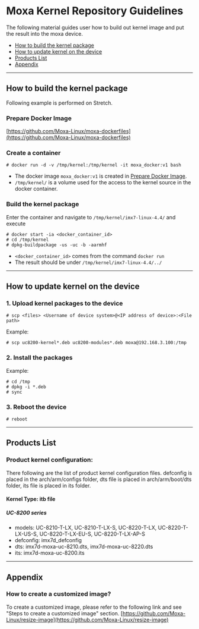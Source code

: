 # Moxa Kernel Repository Guidelines

The following material guides user how to build out kernel image and put the result into the moxa device.

* [How to build the kernel package](#how-to-build-the-kernel-package)
* [How to update kernel on the device](#how-to-update-kernel-on-the-device)
* [Products List](#products-list)
* [Appendix](#appendix)

---
## How to build the kernel package

>>>
Following example is performed on Stretch.
>>>

### Prepare Docker Image
[https://github.com/Moxa-Linux/moxa-dockerfiles](https://github.com/Moxa-Linux/moxa-dockerfiles)

### Create a container

```
# docker run -d -v /tmp/kernel:/tmp/kernel -it moxa_docker:v1 bash
```

* The docker image `moxa_docker:v1` is created in [Prepare Docker Image](#prepare-docker-image).
* `/tmp/kernel/` is a volume used for the access to the kernel source in the docker container.

### Build the kernel package
Enter the container and navigate to `/tmp/kernel/imx7-linux-4.4/` and execute

```
# docker start -ia <docker_container_id>
# cd /tmp/kernel
# dpkg-buildpackage -us -uc -b -aarmhf
```

* `<docker_container_id>` comes from the command `docker run`
* The result should be under `/tmp/kernel/imx7-linux-4.4/../`

---
## How to update kernel on the device

### 1. Upload kernel packages to the device
```
# scp <files> <Username of device system>@<IP address of device>:<File path>
```

Example:
```
# scp uc8200-kernel*.deb uc8200-modules*.deb moxa@192.168.3.100:/tmp
```

### 2. Install the packages

Example:
```
# cd /tmp
# dpkg -i *.deb
# sync
```

### 3. Reboot the device
```
# reboot
```

---
## Products List
### Product kernel configuration:
There following are the list of product kernel configuration files. defconfig is placed in the arch/arm/configs folder, dts file is placed in arch/arm/boot/dts folder, its file is placed in its folder.

#### Kernel Type: itb file
##### UC-8200 series
* models: UC-8210-T-LX, UC-8210-T-LX-S, UC-8220-T-LX, UC-8220-T-LX-US-S, UC-8220-T-LX-EU-S, UC-8220-T-LX-AP-S
* defconfig: imx7d_defconfig
* dts: imx7d-moxa-uc-8210.dts, imx7d-moxa-uc-8220.dts
* its: imx7d-moxa-uc-8200.its

---
## Appendix

### How to create a customized image?
To create a customized image, please refer to the following link and see "Steps to create a customized image" section.
[https://github.com/Moxa-Linux/resize-image](https://github.com/Moxa-Linux/resize-image)
